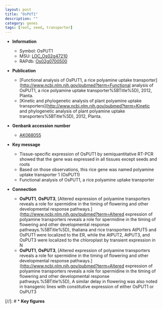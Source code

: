 ```yaml
---
layout: post
title: "OsPUT1"
description: ""
category: genes
tags: [root, seed, transporter]
---
```


* **Information**  
    + Symbol: OsPUT1  
    + MSU: [LOC_Os02g47210](http://rice.plantbiology.msu.edu/cgi-bin/ORF_infopage.cgi?orf=LOC_Os02g47210)  
    + RAPdb: [Os02g0700500](http://rapdb.dna.affrc.go.jp/viewer/gbrowse_details/irgsp1?name=Os02g0700500)  

* **Publication**  
    + [Functional analysis of OsPUT1, a rice polyamine uptake transporter](http://www.ncbi.nlm.nih.gov/pubmed?term=Functional analysis of OsPUT1, a rice polyamine uptake transporter%5BTitle%5D), 2012, Planta.
    + [Kinetic and phylogenetic analysis of plant polyamine uptake transporters](http://www.ncbi.nlm.nih.gov/pubmed?term=Kinetic and phylogenetic analysis of plant polyamine uptake transporters%5BTitle%5D), 2012, Planta.

* **Genbank accession number**  
    + [AK068055](http://www.ncbi.nlm.nih.gov/nuccore/AK068055)

* **Key message**  
    + Tissue-specific expression of OsPUT1 by semiquantitative RT-PCR showed that the gene was expressed in all tissues except seeds and roots
    + Based on those observations, this rice gene was named polyamine uptake transporter 1 (OsPUT1)
    + Functional analysis of OsPUT1, a rice polyamine uptake transporter

* **Connection**  
    + __OsPUT1__, __OsPUT3__, [Altered expression of polyamine transporters reveals a role for spermidine in the timing of flowering and other developmental response pathways.](http://www.ncbi.nlm.nih.gov/pubmed?term=Altered expression of polyamine transporters reveals a role for spermidine in the timing of flowering and other developmental response pathways.%5BTitle%5D),  thaliana and rice transporters AtPUT5 and OsPUT1 were localized to the ER, while the AtPUT2, AtPUT3, and OsPUT3 were localized to the chloroplast by transient expression in N
    + __OsPUT1__, __OsPUT3__, [Altered expression of polyamine transporters reveals a role for spermidine in the timing of flowering and other developmental response pathways.](http://www.ncbi.nlm.nih.gov/pubmed?term=Altered expression of polyamine transporters reveals a role for spermidine in the timing of flowering and other developmental response pathways.%5BTitle%5D),  A similar delay in flowering was also noted in transgenic lines with constitutive expression of either OsPUT1 or OsPUT3

[//]: # * **Key figures**  


